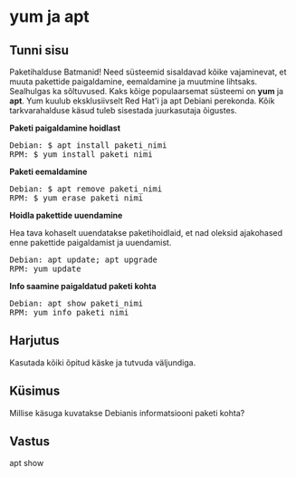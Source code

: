 # yum ja apt

## Tunni sisu

Paketihalduse Batmanid! Need süsteemid sisaldavad kõike vajaminevat, et muuta pakettide paigaldamine, eemaldamine ja muutmine lihtsaks. Sealhulgas ka sõltuvused. Kaks kõige populaarsemat süsteemi on <b>yum</b> ja <b>apt</b>. Yum kuulub eksklusiivselt Red Hat'i ja apt Debiani perekonda. Kõik tarkvarahalduse käsud tuleb sisestada juurkasutaja õigustes.

<b>Paketi paigaldamine hoidlast</b> 

<pre>
Debian: $ apt install paketi_nimi
RPM: $ yum install paketi_nimi
</pre>

<b>Paketi eemaldamine</b>

<pre>
Debian: $ apt remove paketi_nimi
RPM: $ yum erase paketi_nimi
</pre>

<b>Hoidla pakettide uuendamine</b>

Hea tava kohaselt uuendatakse paketihoidlaid, et nad oleksid ajakohased enne pakettide paigaldamist ja uuendamist.

<pre>
Debian: apt update; apt upgrade
RPM: yum update
</pre>

<b>Info saamine paigaldatud paketi kohta</b>

<pre>
Debian: apt show paketi_nimi
RPM: yum info paketi_nimi
</pre>

## Harjutus

Kasutada kõiki õpitud käske ja tutvuda väljundiga.

## Küsimus

Millise käsuga kuvatakse Debianis informatsiooni paketi kohta?

## Vastus

apt show
